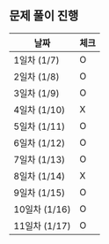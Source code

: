## 문제 풀이 진행

| 날짜 | 체크 |
| --- | --- |
| 1일차 (1/7) | O |
| 2일차 (1/8) | O |
| 3일차 (1/9) | O |
| 4일차 (1/10) | X | (사유 : 계절 기말시험)
| 5일차 (1/11) | O |
| 6일차 (1/12) | O |
| 7일차 (1/13) | O |
| 8일차 (1/14) | X |
| 9일차 (1/15) | O |
| 10일차 (1/16) | O |
| 11일차 (1/17) | O |
